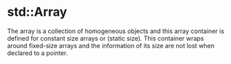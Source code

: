 # std::Array
The array is a collection of homogeneous objects and this array container is defined for constant size arrays or (static size). This container wraps around fixed-size arrays and the information of its size are not lost when declared to a pointer. 
